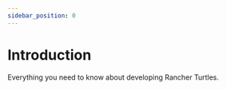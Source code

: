 ```yaml
---
sidebar_position: 0
---
```


# Introduction

Everything you need to know about developing Rancher Turtles.
